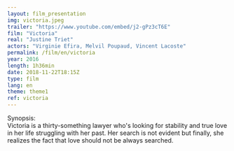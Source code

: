 ```yaml
---
layout: film_presentation
img: victoria.jpeg
trailer: "https://www.youtube.com/embed/j2-gPz3cT6E"
film: "Victoria"
real: "Justine Triet"
actors: "Virginie Efira, Melvil Poupaud, Vincent Lacoste"
permalink: /film/en/victoria
year: 2016
length: 1h36min
date: 2018-11-22T18:15Z
type: film
lang: en
theme: theme1
ref: victoria
---
```


<span class="name"> Synopsis:</span> <br/>
<span class="resumefilm"> Victoria is a thirty-something lawyer who's looking for stability and true love in her life struggling with her past. Her search is not evident but finally, she realizes the fact that love should not be always searched.</span>
